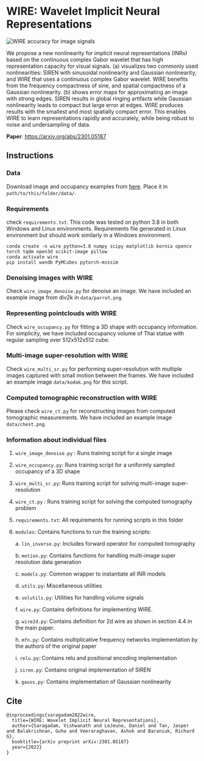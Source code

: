 # WIRE: Wavelet Implicit Neural Representations

![WIRE accuracy for image signals](images/teaser.png)
<figcaption>We propose a new nonlinearity for implicit neural representations (INRs) based on the continuous complex Gabor wavelet that has high representation capacity for visual signals. (a) visualizes two commonly used nonlinearities: SIREN with sinusoidal nonlinearity and Gaussian nonlinearity, and WIRE that uses a continuous complex Gabor wavelet. WIRE benefits from the frequency compactness of sine, and spatial compactness of a Gaussian nonlinearity. (b) shows error maps for approximating an image with strong edges. SIREN results in global ringing artifacts while Gaussian nonlinearity leads to compact but large error at edges. WIRE produces results with the smallest and most spatially compact error. This enables WIRE to learn representations rapidly and accurately, while being robust to noise and undersampling of data.
</figcaption>


**Paper**: https://arxiv.org/abs/2301.05187

## Instructions

### Data
Download image and occupancy examples from [here](https://www.dropbox.com/sh/qhesdb7shqa7rdt/AADQqMNCQ120VJGawX2of8nTa?dl=0). Place it in `path/to/this/folder/data/`. 
### Requirements
check `requirements.txt`. This code was tested on python 3.8 in both Windows and Linux environments. Requirements file generated in Linux environment but should work similarly in a Windows environment. 

```
conda create -n wire python=3.8 numpy scipy matplotlib kornia opencv torch tqdm open3d scikit-image pillow
conda activate wire
pip install wandb PyMCubes pytorch-msssim
```

### Denoising images with WIRE
Check `wire_image_denoise.py` for denoise an image. We have included an example image  from div2k in `data/parrot.png`. 

### Representing pointclouds with WIRE
Check `wire_occupancy.py` for fitting a 3D shape with occupancy information. For simplicity, we have included occupancy volume of Thai statue with regular sampling over 512x512x512 cube. 

### Multi-image super-resolution with WIRE
Check `wire_multi_sr.py` for performing super-resolution with multiple images captured with small motion between the frames. We have included an example image `data/kodak.png` for this script.

### Computed tomographic reconstruction with WIRE 
Please check `wire_ct.py` for reconstructing images from computed tomographic measurements. We have included an example image `data/chest.png`.

### Information about individual files
1. `wire_image_denoise.py` : Runs training script for a single image
2. `wire_occupancy.py`: Runs training script for a uniformly sampled occupancy of a 3D shape
3. `wire_multi_sr.py`: Runs training script for solving multi-image super-resolution
3. `wire_ct.py` : Runs training script for solving the computed tomography problem
3. `requirements.txt`: All requirements for running scripts in this folder
4. `modules`: Contains functions to run the training scripts:

    a. `lin_inverse.py`: Includes forward operator for computed tomography

    b. `motion.py`: Contains functions for handling multi-image super resolution data generation

    c. `models.py`: Common wrapper to instantiate all INR models

    d. `utils.py`: Miscellaneous utilities

    e. `volutils.py`: Utilities for handling volume signals

    f. `wire.py`: Contains definitions for implementing WIRE.

    g. `wire2d.py`: Contains definition for 2d wire as shown in section 4.4 in the main paper.

    h. `mfn.py`: Contains multiplicative frequency networks implementation by the authors of the original paper

    i. `relu.py`: Contains relu and positional encoding implementation

    j. `siren.py`: Contains original implementation of SIREN

    k. `gauss.py`: Contains implementation of Gaussian nonlinearity

    

## Cite

```
@inproceedings{saragadam2022wire,
  title={WIRE: Wavelet Implicit Neural Representations},
  author={Saragadam, Vishwanath and LeJeune, Daniel and Tan, Jasper and Balakrishnan, Guha and Veeraraghavan, Ashok and Baraniuk, Richard G},
  booktitle={arXiv preprint arXiv:2301.05187}
  year={2022}
}
```

